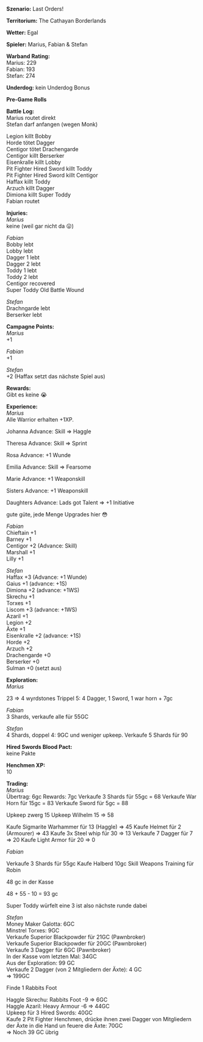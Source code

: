 **Szenario:** Last Orders!

**Territorium:** The Cathayan Borderlands  

**Wetter:** Egal  

**Spieler:** Marius, Fabian & Stefan

**Warband Rating:**  
Marius: 229    
Fabian: 193    
Stefan: 274     

**Underdog:** kein Underdog Bonus   

**Pre-Game Rolls**  

**Battle Log:**  
Marius routet direkt  
Stefan darf anfangen (wegen Monk)  

Legion killt Bobby  
Horde tötet Dagger  
Centigor tötet Drachengarde  
Centigor killt Berserker  
Eisenkralle killt Lobby  
Pit Fighter Hired Sword killt Toddy  
Pit Fighter Hired Sword killt Centigor  
Haffax killt Toddy  
Arzuch killt Dagger  
Dimiona killt Super Toddy  
Fabian routet  


**Injuries:**  
*Marius*  
keine (weil gar nicht da :stuck_out_tongue:)  

*Fabian*  
Bobby lebt  
Lobby lebt  
Dagger 1 lebt  
Dagger 2 lebt  
Toddy 1 lebt  
Toddy 2 lebt  
Centigor recovered  
Super Toddy Old Battle Wound  

*Stefan*  
Drachngarde lebt  
Berserker lebt  

**Campagne Points:**  
*Marius*  
+1

*Fabian*  
+1  

*Stefan*  
+2 (Haffax setzt das nächste Spiel aus)  

**Rewards:**  
Gibt es keine :sob:  

**Experience:**  
*Marius*   
Alle Warrior erhalten +1XP.  

Johanna Advance: Skill => Haggle

Theresa Advance: Skill => Sprint

Rosa Advance: +1 Wunde

Emilia Advance: Skill => Fearsome
 
Marie Advance: +1 Weaponskill 

Sisters Advance: +1 Weaponskill 

Daughters Advance: Lads got Talent => +1 Initiative 

gute güte, jede Menge Upgrades hier :flushed:  

*Fabian*   
Chieftain +1  
Barney +1  
Centigor +2 (Advance: Skill)  
Marshall +1  
Lilly +1  

*Stefan*   
Haffax +3 (Advance: +1 Wunde)   
Gaius +1 (advance: +1S)  
Dimiona +2 (advance: +1WS)  
Skrechu +1  
Torxes +1  
Liscom +3 (advance: +1WS)  
Azaril +1  
Legion +2  
Äxte +1  
Eisenkralle +2 (advance: +1S)  
Horde +2  
Arzuch +2  
Drachengarde +0  
Berserker +0  
Sulman +0 (setzt aus)  

**Exploration:**  
*Marius* 
 
23 => 4 wyrdstones
Trippel 5: 4 Dagger, 1 Sword, 1 war horn + 7gc

*Fabian*  
3 Shards, verkaufe alle für 55GC  

*Stefan*  
4 Shards, doppel 4: 9GC und weniger upkeep. Verkaufe 5 Shards für 90  


**Hired Swords Blood Pact:**  
keine Pakte


**Henchmen XP:**  
10  


**Trading:**  
*Marius*  
Übertrag: 6gc
Rewards: 7gc
Verkaufe 3 Shards für 55gc = 68
Verkaufe War Horn für 15gc = 83
Verkaufe Sword für 5gc = 88

Upkeep zwerg 15
Upkeep Wilhelm 15
=> 58

Kaufe Sigmarite Warhammer für 13 (Haggle) 
=> 45
Kaufe Helmet für 2 (Armourer) => 43
Kaufe 3x Steel whip für 30 => 13
Verkaufe 7 Dagger für 7 => 20
Kaufe Light Armor für 20 => 0

*Fabian*  

Verkaufe 3 Shards für 55gc
Kaufe Halberd 10gc
Skill Weapons Training für Robin

48 gc in der Kasse

48 + 55 - 10 = 93 gc

Super Toddy würfelt eine 3 ist also nächste runde dabei

*Stefan*   
Money Maker Galotta: 6GC  
Minstrel Torxes: 9GC  
Verkaufe Superior Blackpowder für 21GC (Pawnbroker)  
Verkaufe Superior Blackpowder für 20GC (Pawnbroker)  
Verkaufe 3 Dagger für 6GC (Pawnbroker)  
In der Kasse vom letzten Mal: 34GC   
Aus der Exploration: 99 GC  
Verkaufe 2 Dagger (von 2 Mitgliedern der Äxte): 4 GC  
 => 199GC  

Finde 1 Rabbits Foot  

Haggle Skrechu: Rabbits Foot -9 => 6GC   
Haggle Azaril: Heavy Armour -6 => 44GC  
Upkeep für 3 Hired Swords: 40GC  
Kaufe 2 Pit Fighter Henchmen, drücke ihnen zwei Dagger von Mitgliedern der Äxte in die Hand un feuere die Äxte: 70GC   
 => Noch 39 GC übrig  
